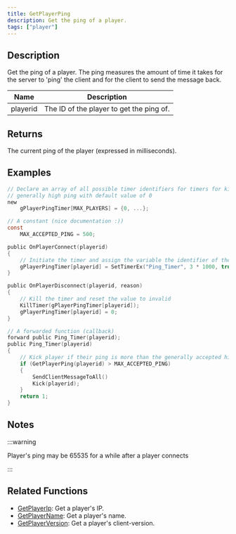 ```yaml
---
title: GetPlayerPing
description: Get the ping of a player.
tags: ["player"]
---
```


## Description

Get the ping of a player. The ping measures the amount of time it takes for the server to 'ping' the client and for the client to send the message back.

| Name     | Description                              |
| -------- | ---------------------------------------- |
| playerid | The ID of the player to get the ping of. |

## Returns

The current ping of the player (expressed in milliseconds).

## Examples

```c
// Declare an array of all possible timer identifiers for timers for kicking players with
// generally high ping with default value of 0
new
    gPlayerPingTimer[MAX_PLAYERS] = {0, ...};

// A constant (nice documentation :))
const
    MAX_ACCEPTED_PING = 500;

public OnPlayerConnect(playerid)
{
    // Initiate the timer and assign the variable the identifier of the timer
    gPlayerPingTimer[playerid] = SetTimerEx("Ping_Timer", 3 * 1000, true, "i", playerid);
}

public OnPlayerDisconnect(playerid, reason)
{
    // Kill the timer and reset the value to invalid
    KillTimer(gPlayerPingTimer[playerid]);
    gPlayerPingTimer[playerid] = 0;
}

// A forwarded function (callback)
forward public Ping_Timer(playerid);
public Ping_Timer(playerid)
{
    // Kick player if their ping is more than the generally accepted high ping
    if (GetPlayerPing(playerid) > MAX_ACCEPTED_PING)
    {
        SendClientMessageToAll()
        Kick(playerid);
    }
    return 1;
}
```

## Notes

:::warning

Player's ping may be 65535 for a while after a player connects

:::

## Related Functions

- [GetPlayerIp](GetPlayerIp): Get a player's IP.
- [GetPlayerName](GetPlayerName): Get a player's name.
- [GetPlayerVersion](GetPlayerVersion): Get a player's client-version.
